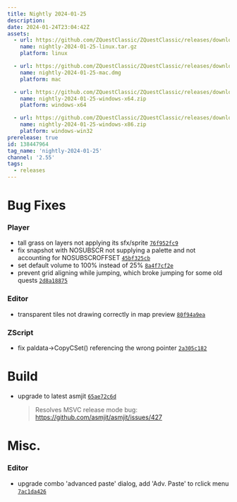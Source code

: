 ```yaml
---
title: Nightly 2024-01-25
description: 
date: 2024-01-24T23:04:42Z
assets: 
  - url: https://github.com/ZQuestClassic/ZQuestClassic/releases/download/nightly-2024-01-25/nightly-2024-01-25-linux.tar.gz
    name: nightly-2024-01-25-linux.tar.gz
    platform: linux

  - url: https://github.com/ZQuestClassic/ZQuestClassic/releases/download/nightly-2024-01-25/nightly-2024-01-25-mac.dmg
    name: nightly-2024-01-25-mac.dmg
    platform: mac

  - url: https://github.com/ZQuestClassic/ZQuestClassic/releases/download/nightly-2024-01-25/nightly-2024-01-25-windows-x64.zip
    name: nightly-2024-01-25-windows-x64.zip
    platform: windows-x64

  - url: https://github.com/ZQuestClassic/ZQuestClassic/releases/download/nightly-2024-01-25/nightly-2024-01-25-windows-x86.zip
    name: nightly-2024-01-25-windows-x86.zip
    platform: windows-win32
prerelease: true
id: 138447964
tag_name: 'nightly-2024-01-25'
channel: '2.55'
tags:
  - releases
---
```




# Bug Fixes

### Player

- tall grass on layers not applying its sfx/sprite [`76f952fc9`](https://github.com/ZQuestClassic/ZQuestClassic/commit/76f952fc995ba63205743df4a419586f6766ce08)
- fix snapshot with NOSUBSCR not supplying a palette and not accounting for NOSUBSCROFFSET [`45bf325cb`](https://github.com/ZQuestClassic/ZQuestClassic/commit/45bf325cb7da34b59a64959280d9195eb6f163a6)
- set default volume to 100% instead of 25% [`8a4f7cf2e`](https://github.com/ZQuestClassic/ZQuestClassic/commit/8a4f7cf2eba993436cb610ac4a5b6f68cdb0cf0e)
- prevent grid aligning while jumping, which broke jumping for some old quests [`2d8a18875`](https://github.com/ZQuestClassic/ZQuestClassic/commit/2d8a188758c5b6676537c893a00378adf6b71a46)

### Editor

- transparent tiles not drawing correctly in map preview [`80f94a9ea`](https://github.com/ZQuestClassic/ZQuestClassic/commit/80f94a9ea39b7aa671c93d95e9be273f7f2ca8b7)

### ZScript

- fix paldata->CopyCSet() referencing the wrong pointer [`2a305c182`](https://github.com/ZQuestClassic/ZQuestClassic/commit/2a305c1823de27e830b914a10f7659eb3522633c)

# Build

- upgrade to latest asmjit [`65ae72c6d`](https://github.com/ZQuestClassic/ZQuestClassic/commit/65ae72c6de7770f86ae93504514c66bdf02f11d5)
   &nbsp;
   >Resolves MSVC release mode bug: https://github.com/asmjit/asmjit/issues/427 
   >

# Misc.

### Editor

- upgrade combo 'advanced paste' dialog, add 'Adv. Paste' to rclick menu [`7ac1da426`](https://github.com/ZQuestClassic/ZQuestClassic/commit/7ac1da4262e2d18b32f50d2a6e6f4c646fee7af6)


